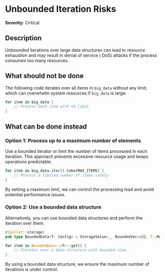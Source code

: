 # Unbounded Iteration Risks

**Severity**: Critical

## Description

Unbounded iterations over large data structures can lead to resource exhaustion and may result in denial of service (
DoS) attacks if the process consumes too many resources.

## What should not be done

The following code iterates over all items in `big_data` without any limit, which can overwhelm system resources if
`big_data` is large:

```rust
for item in big_data {
    // Process each item with no limit
}
```

## What can be done instead

### Option 1: Process up to a maximum number of elements

Use a bounded iterator or limit the number of items processed in each iteration. This approach prevents excessive
resource usage and keeps operations predictable.

```rust
for item in big_data.iter().take(MAX_ITEMS) {
    // Process a limited number of items safely
}
```

By setting a maximum limit, we can control the processing load and avoid potential performance issues.

### Option 2: Use a bounded data structure

Alternatively, you can use bounded data structures and perform the iteration over them.

```rust
#[pallet::storage]
pub type BoundedData<T: Config> = StorageValue<_, BoundedVec<u32, T::MaxEntries>>;

for item in BoundedData::<T>::get() {
    // Iterates over a data structure with bounded size.
}
```

By using a bounded data structure, we ensure the maximum number of iterations is under control.
